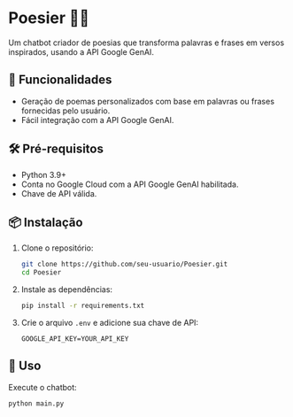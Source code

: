 # Poesier 📝✨  
Um chatbot criador de poesias que transforma palavras e frases em versos inspirados, usando a API Google GenAI.  

## 🚀 Funcionalidades  
- Geração de poemas personalizados com base em palavras ou frases fornecidas pelo usuário.  
- Fácil integração com a API Google GenAI.  

## 🛠️ Pré-requisitos  
- Python 3.9+  
- Conta no Google Cloud com a API Google GenAI habilitada.  
- Chave de API válida.  

## 📦 Instalação  
1. Clone o repositório:  
    ```bash
    git clone https://github.com/seu-usuario/Poesier.git
    cd Poesier
    ```  
2. Instale as dependências:  
    ```bash
    pip install -r requirements.txt
    ```  
3. Crie o arquivo `.env` e adicione sua chave de API:  
    ```plaintext
    GOOGLE_API_KEY=YOUR_API_KEY
    ```  

## 🚀 Uso  
Execute o chatbot:  
```bash
python main.py
